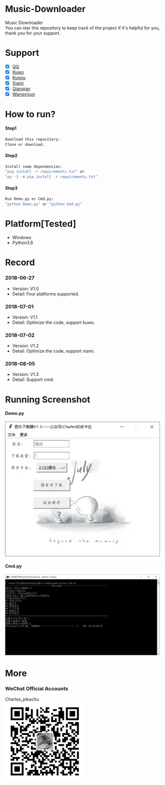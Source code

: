 # Music-Downloader
Music Downloader  
You can star this repository to keep track of the project if it's helpful for you, thank you for your support.

# Support
- [x] [QQ](https://y.qq.com/)
- [x] [Kuwo](http://yinyue.kuwo.cn/)
- [x] [Kugou](http://www.kugou.com/)
- [x] [Xiami](https://www.xiami.com/)
- [x] [Qianqian](http://music.taihe.com/)
- [x] [Wangyiyun](https://music.163.com/)

# How to run?
#### Step1
```sh
Download this repository:
Clone or download.
```
#### Step2
```sh
Install some dependencies:  
"pip install -r requirements.txt" or  
"py -3 -m pip install -r requirements.txt"  
```
#### Step3
```sh
Run Demo.py or Cmd.py:  
"python Demo.py" or "python Cmd.py"
```

# Platform[Tested]
- Windows  
- Python3.6  

# Record
### 2018-06-27
- Version: V1.0  
- Detail: Four platforms supported.  
### 2018-07-01
- Version: V1.1  
- Detail: Optimize the code, support kuwo.  
### 2018-07-02
- Version: V1.2  
- Detail: Optimize the code, support xiami.
### 2018-08-05
- Version: V1.3  
- Detail: Support cmd.

# Running Screenshot
#### Demo.py
![img](./Screenshot/Screenshot1.png)
#### Cmd.py
![img](./Screenshot/Screenshot2.png)

# More
### WeChat Official Accounts
Charles_pikachu  
![img](pikachu.jpg)